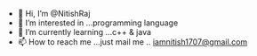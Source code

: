 - 👋 Hi, I’m @NitishRaj
- 👀 I’m interested in ...programming language
- 🌱 I’m currently learning ...c++ & java
- 📫 How to reach me ...just mail me .. iamnitish1707@gmail.com

<!---
iamnitish17/iamnitish17 is a ✨ special ✨ repository because its `README.md` (this file) appears on your GitHub profile.
You can click the Preview link to take a look at your changes.
--->
